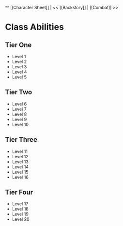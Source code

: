 ^^ [[Character Sheet]] | << [[Backstory]] | [[Combat]] >>

# Class Abilities

## Tier One
- Level 1
- Level 2
- Level 3
- Level 4
- Level 5

## Tier Two
- Level 6
- Level 7
- Level 8
- Level 9
- Level 10

## Tier Three
- Level 11
- Level 12
- Level 13
- Level 14
- Level 15
- Level 16

## Tier Four
- Level 17
- Level 18
- Level 19
- Level 20
